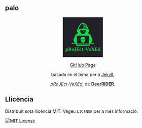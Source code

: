 ## palo

<p align="center"><a href="https://github.com/akiritsu/pRoJEct-VeXEd"><img src="src/assets/img/favicon.png" alt="Logo" width="130" height="130"></a></p>

<p align="center"><a href="https://pages.github.com">GitHub Page</a></p>
<p align="center">basada en el tema per a <a href="https://jekyllrb.com">Jekyll</a>,</p>
<p align="center"><a href="https://github.com/akiritsu/pRoJEct-VeXEd"><i>pRoJEct-VeXEd</i></a>, de <a href="https://github.com/akiritsu"><b>DeerRIDER</b></a>.</p>

## Llicència

Distribuït sota llicència MIT. Vegeu `LICENSE` per a més informació.

[![MIT License][license-shield]][license-url]

[license-shield]: https://img.shields.io/github/license/akiritsu/pRoJEct-VeXEd.svg?style=flat-square
[license-url]: https://github.com/akiritsu/pRoJEct-VeXEd/blob/master/LICENSE

